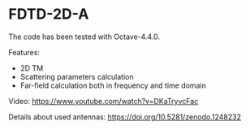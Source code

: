 # FDTD-2D-A
The code has been tested with Octave-4.4.0.

Features:
- 2D TM
- Scattering parameters calculation
- Far-field calculation both in frequency and time domain

Video:
https://www.youtube.com/watch?v=DKaTryvcFac

Details about used antennas:
https://doi.org/10.5281/zenodo.1248232
